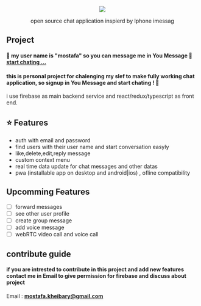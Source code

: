 <p align="center">
  <img src="https://user-images.githubusercontent.com/58364608/188474278-6db5feed-e8f1-43e2-b15f-e98100be243d.png"/>
</p>
<p align="center">open source chat application inspierd by Iphone imessag</p>

## Project 
#### 👀 my user name is "mostafa" so you can message me in You Message 👀 [start chating ...](https://you-message.vercel.app/)
#### this is personal project for chalenging my slef to make fully working chat application, so signup in You Message and start chating ! 🎉
i use firebase as main backend service and react/redux/typescript as front end.


## ⭐ Features

- auth with email and password
- find users with their user name and start conversation easyly
- like,delete,edit,reply message
- custom context menu
- real time data update for chat messages and other datas 
- pwa (installable app on desktop and android|ios) , ofline compatibility

## Upcomming Features
- [ ] forward messages
- [ ] see other user profile 
- [ ] create group message
- [ ] add voice message 
- [ ] webRTC video call and voice call

## contribute guide 
#### if you are intrested to contribute in this project and add new features contact me in Email to give permission for firebase and discuss about project
Email : **mostafa.kheibary@gmail.com**
